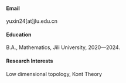 

#### Email
yuxin24[at]jlu.edu.cn

#### Education
B.A., Mathematics, Jili University, 2020—2024.

#### Research Interests
Low dimensional topology, Kont Theory

